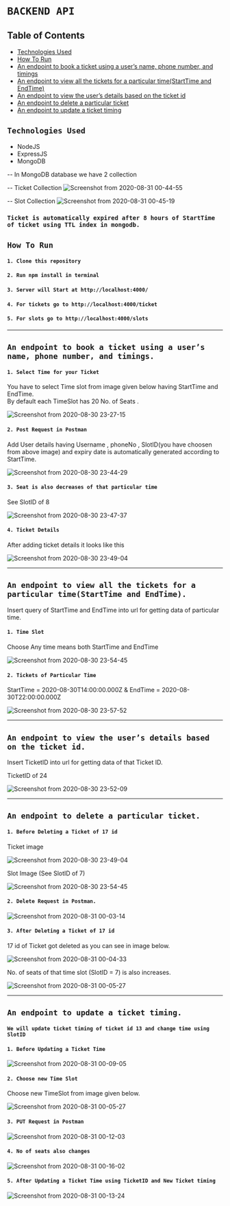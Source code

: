 # `BACKEND API`

## Table of Contents

 - [Technologies Used](#technologies-used)
 - [How To Run](#how-to-run)
 - [An endpoint to book a ticket using a user’s name, phone number, and timings](#An-endpoint-to-book-a-ticket-using-a-user’s-name,-phone-number,-and-timings)
 - [An endpoint to view all the tickets for a particular time(StartTime and EndTime)](#An-endpoint-to-view-all-the-tickets-for-a-particular-time(StartTime-and-EndTime))
 - [An endpoint to view the user’s details based on the ticket id](#An-endpoint-to-view-the-user’s-details-based-on-the-ticket-id)
 - [An endpoint to delete a particular ticket](#An-endpoint-to-delete-a-particular-ticket)
 - [An endpoint to update a ticket timing](#An-endpoint-to-update-a-ticket-timing)

## `Technologies Used`

 - NodeJS
 - ExpressJS
 - MongoDB

 -- In MongoDB database we have 2 collection 

 -- Ticket Collection 
    ![Screenshot from 2020-08-31 00-44-55](https://user-images.githubusercontent.com/54509179/91667630-af8f2c80-eb23-11ea-9b0c-3ef376c8bc8e.png)
  
 -- Slot Collection
 ![Screenshot from 2020-08-31 00-45-19](https://user-images.githubusercontent.com/54509179/91667637-b7e76780-eb23-11ea-9a4c-1a9c03d58afc.png)



### `Ticket is automatically expired after 8 hours of StartTime of ticket using TTL index in mongodb.`


## `How To Run`

#### `1. Clone this repository`

#### `2. Run npm install in terminal`

#### `3. Server will Start at http://localhost:4000/`

#### `4. For tickets go to http://localhost:4000/ticket`

#### `5. For slots go to http://localhost:4000/slots`
__________________________

## `An endpoint to book a ticket using a user’s name, phone number, and timings.`

#### `1. Select Time for your Ticket`
You have to select Time slot from image given below having StartTime and EndTime.<br>
By default each TimeSlot has 20 No. of Seats .

![Screenshot from 2020-08-30 23-27-15](https://user-images.githubusercontent.com/54509179/91666258-ead82e00-eb18-11ea-91ea-891943b9973e.png)

#### `2. Post Request in Postman`
Add User details having Username , phoneNo , SlotID(you have choosen from above image) and expiry date is automatically generated according to StartTime.

![Screenshot from 2020-08-30 23-44-29](https://user-images.githubusercontent.com/54509179/91666501-e0b72f00-eb1a-11ea-9435-d168051ef4f5.png)


#### `3. Seat is also decreases of that particular time`

See SlotID of 8 

![Screenshot from 2020-08-30 23-47-37](https://user-images.githubusercontent.com/54509179/91666546-41df0280-eb1b-11ea-825b-080fcfa42129.png)


#### `4. Ticket Details`
After adding ticket details it looks like this

![Screenshot from 2020-08-30 23-49-04](https://user-images.githubusercontent.com/54509179/91666565-6fc44700-eb1b-11ea-820b-56a3e66fc322.png)

_____________________

## `An endpoint to view all the tickets for a particular time(StartTime and EndTime).`

Insert query of StartTime and EndTime into url for getting data of particular time.

#### `1. Time Slot`

Choose Any time means both StartTime and EndTime

![Screenshot from 2020-08-30 23-54-45](https://user-images.githubusercontent.com/54509179/91666664-3809cf00-eb1c-11ea-9bc5-f72140b944fd.png)

#### `2. Tickets of Particular Time`

StartTime = 2020-08-30T14:00:00.000Z & EndTime = 2020-08-30T22:00:00.000Z

![Screenshot from 2020-08-30 23-57-52](https://user-images.githubusercontent.com/54509179/91666713-b36b8080-eb1c-11ea-8bc3-49f6056a7242.png)


____________________

##  `An endpoint to view the user’s details based on the ticket id.`

Insert TicketID into url for getting data of that Ticket ID.

TicketID of 24

![Screenshot from 2020-08-30 23-52-09](https://user-images.githubusercontent.com/54509179/91666613-dd707300-eb1b-11ea-9d00-6d1359b65f7b.png)

_____________________________________________

## `An endpoint to delete a particular ticket.`

#### `1. Before Deleting a Ticket of 17 id `

Ticket image

![Screenshot from 2020-08-30 23-49-04](https://user-images.githubusercontent.com/54509179/91666565-6fc44700-eb1b-11ea-820b-56a3e66fc322.png)

Slot Image (See SlotID of 7)

![Screenshot from 2020-08-30 23-54-45](https://user-images.githubusercontent.com/54509179/91666664-3809cf00-eb1c-11ea-9bc5-f72140b944fd.png)

#### `2. Delete Request in Postman.`

![Screenshot from 2020-08-31 00-03-14](https://user-images.githubusercontent.com/54509179/91666795-69cf6580-eb1d-11ea-8305-726e3de78626.png)


#### `3. After Deleting a Ticket of 17 id `

17 id of Ticket got deleted as you can see in image below.

![Screenshot from 2020-08-31 00-04-33](https://user-images.githubusercontent.com/54509179/91666808-96837d00-eb1d-11ea-9812-dd665f2d6832.png)


No. of seats of that time slot (SlotID = 7) is also increases.

![Screenshot from 2020-08-31 00-05-27](https://user-images.githubusercontent.com/54509179/91666834-c6cb1b80-eb1d-11ea-84db-5fa6ba68c897.png)
_________________

## `An endpoint to update a ticket timing.`

#### `We will update ticket timing of ticket id 13 and change time using SlotID`

#### `1. Before Updating a Ticket Time`

![Screenshot from 2020-08-31 00-09-05](https://user-images.githubusercontent.com/54509179/91666892-39d49200-eb1e-11ea-99d2-f95807b54d18.png)

#### `2. Choose new Time Slot`

Choose new TimeSlot from image given below.

![Screenshot from 2020-08-31 00-05-27](https://user-images.githubusercontent.com/54509179/91666834-c6cb1b80-eb1d-11ea-84db-5fa6ba68c897.png)

#### `3. PUT Request in Postman`

![Screenshot from 2020-08-31 00-12-03](https://user-images.githubusercontent.com/54509179/91666936-a485cd80-eb1e-11ea-8b11-0ba4b3a5a527.png)


#### `4. No of seats also changes`

![Screenshot from 2020-08-31 00-16-02](https://user-images.githubusercontent.com/54509179/91667016-31c92200-eb1f-11ea-9dc2-3ff069339810.png)

#### `5. After Updating a Ticket Time using TicketID and New Ticket timing`

![Screenshot from 2020-08-31 00-13-24](https://user-images.githubusercontent.com/54509179/91666956-d4cd6c00-eb1e-11ea-8c0e-3c0a9a678b84.png)





